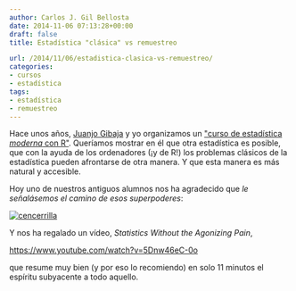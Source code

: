 ```yaml
---
author: Carlos J. Gil Bellosta
date: 2014-11-06 07:13:28+00:00
draft: false
title: Estadística "clásica" vs remuestreo

url: /2014/11/06/estadistica-clasica-vs-remuestreo/
categories:
- cursos
- estadística
tags:
- estadística
- remuestreo
---
```


Hace unos años, [Juanjo Gibaja](https://twitter.com/jjgibaja) y yo organizamos un ["curso de estadística _moderna_ con R"](http://www.datanalytics.com/2012/10/22/nuevo-curso-gratuito-de-estadistica-con-r/). Queríamos mostrar en él que otra estadística es posible, que con la ayuda de los ordenadores (¡y de R!) los problemas clásicos de la estadística pueden afrontarse de otra manera. Y que esta manera es más natural y accesible.

Hoy uno de nuestros antiguos alumnos nos ha agradecido que _le señalásemos el camino de esos superpoderes_:

[![cencerrilla](/wp-uploads/2014/11/cencerrilla.png)
](/wp-uploads/2014/11/cencerrilla.png)

Y nos ha regalado un vídeo, _Statistics Without the Agonizing Pain_,

https://www.youtube.com/watch?v=5Dnw46eC-0o

que resume muy bien (y por eso lo recomiendo) en solo 11 minutos el espíritu subyacente a todo aquello.
